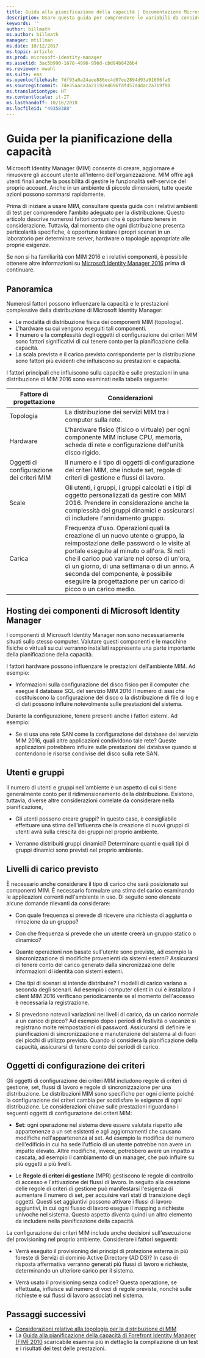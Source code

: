 ```yaml
---
title: Guida alla pianificazione della capacità | Documentazione Microsoft
description: Usare questa guida per comprendere le variabili da considerare prima di distribuire MIM 2016, inclusi i livelli di carico e le decisioni relative ai criteri.
keywords: ''
author: billmath
ms.author: billmath
manager: mtillman
ms.date: 10/12/2017
ms.topic: article
ms.prod: microsoft-identity-manager
ms.assetid: 3ac5b990-1678-4996-996d-cbd84b8426b4
ms.reviewer: mwahl
ms.suite: ems
ms.openlocfilehash: 7df93a0a24aee886ec4d07ee2894d93a91606fa0
ms.sourcegitcommit: 7de35aaca3a21192e4696fdfd57d4dac2a7b9f90
ms.translationtype: HT
ms.contentlocale: it-IT
ms.lasthandoff: 10/16/2018
ms.locfileid: "49358388"
---
```

# <a name="capacity-planning-guide"></a>Guida per la pianificazione della capacità

Microsoft Identity Manager (MIM) consente di creare, aggiornare e rimuovere gli account utente all'interno dell'organizzazione. MIM offre agli utenti finali anche la possibilità di gestire le funzionalità self-service del proprio account. Anche in un ambiente di piccole dimensioni, tutte queste azioni possono sommarsi rapidamente.

Prima di iniziare a usare MIM, consultare questa guida con i relativi ambienti di test per comprendere l'ambito adeguato per la distribuzione. Questo articolo descrive numerosi fattori comuni che è opportuno tenere in considerazione. Tuttavia, dal momento che ogni distribuzione presenta particolarità specifiche, è opportuno testare i propri scenari in un laboratorio per determinare server, hardware o topologie appropriate alle proprie esigenze.

Se non si ha familiarità con MIM 2016 e i relativi componenti, è possibile ottenere altre informazioni su [Microsoft Identity Manager 2016](microsoft-identity-manager-2016.md) prima di continuare.

## <a name="overview"></a>Panoramica

Numerosi fattori possono influenzare la capacità e le prestazioni complessive della distribuzione di Microsoft Identity Manager:

- Le modalità di distribuzione fisica dei componenti MIM (topologia).
- L'hardware su cui vengono eseguiti tali componenti.
- Il numero e la complessità degli oggetti di configurazione dei criteri MIM sono fattori significativi di cui tenere conto per la pianificazione della capacità.
- La scala prevista e il carico previsto corrispondente per la distribuzione sono fattori più evidenti che influiscono su prestazioni e capacità.

I fattori principali che influiscono sulla capacità e sulle prestazioni in una distribuzione di MIM 2016 sono esaminati nella tabella seguente:

| Fattore di progettazione | Considerazioni |
| ------------- | -------------- |
| Topologia | La distribuzione dei servizi MIM tra i computer sulla rete. |
| Hardware | L'hardware fisico (fisico o virtuale) per ogni componente MIM incluse CPU, memoria, scheda di rete e configurazione dell'unità disco rigido. |
| Oggetti di configurazione dei criteri MIM | Il numero e il tipo di oggetti di configurazione dei criteri MIM, che include set, regole di criteri di gestione e flussi di lavoro. |
| Scale | Gli utenti, i gruppi, i gruppi calcolati e i tipi di oggetto personalizzati da gestire con MIM 2016. Prendere in considerazione anche la complessità dei gruppi dinamici e assicurarsi di includere l'annidamento gruppo. |
| Carica | Frequenza d'uso. Operazioni quali la creazione di un nuovo utente o gruppo, la reimpostazione delle password o le visite al portale eseguite al minuto o all'ora. Si noti che il carico può variare nel corso di un'ora, di un giorno, di una settimana o di un anno. A seconda del componente, è possibile eseguire la progettazione per un carico di picco o un carico medio. |

## <a name="hosting-microsoft-identity-manager-components"></a>Hosting dei componenti di Microsoft Identity Manager

I componenti di Microsoft Identity Manager non sono necessariamente situati sullo stesso computer. Valutare questi componenti e le macchine fisiche o virtuali su cui verranno installati rappresenta una parte importante della pianificazione della capacità.

I fattori hardware possono influenzare le prestazioni dell'ambiente MIM. Ad esempio:

- Informazioni sulla configurazione del disco fisico per il computer che esegue il database SQL del servizio MIM 2016 Il numero di assi che costituiscono la configurazione del disco o la distribuzione di file di log e di dati possono influire notevolmente sulle prestazioni del sistema.

Durante la configurazione, tenere presenti anche i fattori esterni. Ad esempio:

- Se si usa una rete SAN come la configurazione del database del servizio MIM 2016, quali altre applicazioni condividono tale rete? Queste applicazioni potrebbero influire sulle prestazioni del database quando si contendono le risorse condivise del disco sulla rete SAN.

## <a name="users-and-groups"></a>Utenti e gruppi

Il numero di utenti e gruppi nell'ambiente è un aspetto di cui si tiene generalmente conto per il ridimensionamento della distribuzione. Esistono, tuttavia, diverse altre considerazioni correlate da considerare nella pianificazione,

- Gli utenti possono creare gruppi? In questo caso, è consigliabile effettuare una stima dell'influenza che la creazione di nuovi gruppi di utenti avrà sulla crescita dei gruppi nel proprio ambiente.

- Verranno distribuiti gruppi dinamici? Determinare quanti e quali tipi di gruppi dinamici sono previsti nel proprio ambiente.

## <a name="expected-load-levels"></a>Livelli di carico previsto

È necessario anche considerare il tipo di carico che sarà posizionato sui componenti MIM. È necessario formulare una stima del carico esaminando le applicazioni correnti nell'ambiente in uso. Di seguito sono elencate alcune domande rilevanti da considerare:

- Con quale frequenza si prevede di ricevere una richiesta di aggiunta o rimozione da un gruppo?

- Con che frequenza si prevede che un utente creerà un gruppo statico o dinamico?

- Quante operazioni non basate sull'utente sono previste, ad esempio la sincronizzazione di modifiche provenienti da sistemi esterni? Assicurarsi di tenere conto del carico generato dalla sincronizzazione delle informazioni di identità con sistemi esterni.

- Che tipi di scenari si intende distribuire? I modelli di carico variano a seconda degli scenari. Ad esempio i computer client in cui è installato il client MIM 2016 verificano periodicamente se al momento dell'accesso è necessaria la registrazione.

- Si prevedono notevoli variazioni nei livelli di carico, da un carico normale a un carico di picco? Ad esempio dopo i periodi di festività o vacanze si registrano molte reimpostazioni di password. Assicurarsi di definire le pianificazioni di sincronizzazione e manutenzione del sistema al di fuori dei picchi di utilizzo previsto. Quando si considera la pianificazione della capacità, assicurarsi di tenere conto dei periodi di carico.

## <a name="policy-configuration-objects"></a>Oggetti di configurazione dei criteri

Gli oggetti di configurazione dei criteri MIM includono regole di criteri di gestione, set, flussi di lavoro e regole di sincronizzazione per una distribuzione. Le distribuzioni MIM sono specifiche per ogni cliente poiché la configurazione dei criteri cambia per soddisfare le esigenze di ogni distribuzione. Le considerazioni chiave sulle prestazioni riguardano i seguenti oggetti di configurazione dei criteri MIM:

- **Set**: ogni operazione nel sistema deve essere valutata rispetto alle appartenenze a un set esistenti e agli aggiornamenti che causano modifiche nell'appartenenza al set. Ad esempio la modifica del numero dell'edificio in cui ha sede l'ufficio di un utente potrebbe non avere un impatto elevato. Altre modifiche, invece, potrebbero avere un impatto a cascata, ad esempio il cambiamento di un manager, che può influire su più oggetti a più livelli.

- Le **Regole di criteri di gestione** (MPR) gestiscono le regole di controllo di accesso e l'attivazione dei flussi di lavoro. In seguito alla creazione delle regole di criteri di gestione può manifestarsi l'esigenza di aumentare il numero di set, per acquisire vari stati di transizione degli oggetti. Questi set aggiuntivi possono attivare i flussi di lavoro aggiuntivi, in cui ogni flusso di lavoro esegue il mapping a richieste univoche nel sistema. Questo aspetto diventa quindi un altro elemento da includere nella pianificazione della capacità.

La configurazione dei criteri MIM include anche decisioni sull'esecuzione del provisioning nel proprio ambiente. Considerare i fattori seguenti:

- Verrà eseguito il provisioning dei principi di protezione esterna in più foreste di Servizi di dominio Active Directory (AD DS)? In caso di risposta affermativa verranno generati più flussi di lavoro e richieste, determinando un ulteriore carico per il sistema.

- Verrà usato il provisioning senza codice? Questa operazione, se effettuata, influisce sul numero di voci di regole previste, nonché sulle richieste e sui flussi di lavoro associati nel sistema.

## <a name="next-steps"></a>Passaggi successivi

- [Considerazioni relative alla topologia per la distribuzione di MIM](topology-considerations.md)
- La [Guida alla pianificazione della capacità di Forefront Identity Manager (FIM) 2010](http://go.microsoft.com/fwlink/?LinkId=200180) scaricabile esamina più in dettaglio la compilazione di un test e i risultati dei test delle prestazioni.
